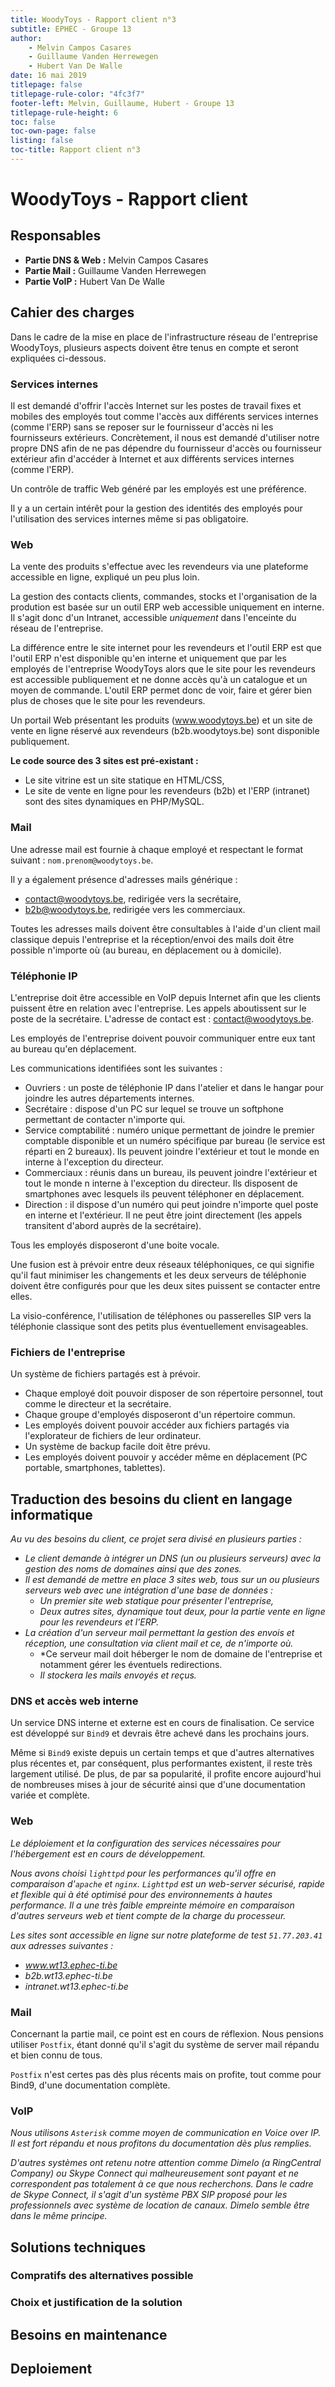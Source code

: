 ```yaml
---
title: WoodyToys - Rapport client n°3
subtitle: EPHEC - Groupe 13
author: 
    - Melvin Campos Casares
    - Guillaume Vanden Herrewegen
    - Hubert Van De Walle
date: 16 mai 2019
titlepage: false
titlepage-rule-color: "4fc3f7"
footer-left: Melvin, Guillaume, Hubert - Groupe 13
titlepage-rule-height: 6
toc: false
toc-own-page: false
listing: false
toc-title: Rapport client n°3
---
```


# WoodyToys - Rapport client

## Responsables

- **Partie DNS & Web :** Melvin Campos Casares
- **Partie Mail :** Guillaume Vanden Herrewegen
- **Partie VoIP :** Hubert Van De Walle

## Cahier des charges

Dans le cadre de la mise en place de l'infrastructure réseau de l'entreprise WoodyToys, plusieurs aspects doivent être tenus en compte et seront expliquées ci-dessous.

### Services internes

Il est demandé d'offrir l'accès Internet sur les postes de travail fixes et mobiles des employés tout comme l'accès aux différents services internes (comme l'ERP) sans se reposer sur le fournisseur d'accès ni les fournisseurs extérieurs.
Concrètement, il nous est demandé d'utiliser notre propre DNS afin de ne pas dépendre du fournisseur d'accès ou fournisseur extérieur afin d'accéder à Internet et aux différents services internes (comme l'ERP).

Un contrôle de traffic Web généré par les employés est une préférence.

Il y a un certain intérêt pour la gestion des identités des employés pour l'utilisation des services internes même si pas obligatoire.

### Web

La vente des produits s'effectue avec les revendeurs via une plateforme accessible en ligne, expliqué un peu plus loin.

La gestion des contacts clients, commandes, stocks et l'organisation de la prodution est basée sur un outil ERP web accessible uniquement en interne.
Il s'agit donc d'un Intranet, accessible *uniquement* dans l'enceinte du réseau de l'entreprise.

La différence entre le site internet pour les revendeurs et l'outil ERP est que l'outil ERP n'est disponible qu'en interne et uniquement que par les employés de l'entreprise WoodyToys alors que le site pour les revendeurs est accessible publiquement et ne donne accès qu'à un catalogue et un moyen de commande.
L'outil ERP permet donc de voir, faire et gérer bien plus de choses que le site pour les revendeurs.

Un portail Web présentant les produits (www.woodytoys.be) et un site de vente en ligne réservé aux revendeurs (b2b.woodytoys.be) sont disponible publiquement.

**Le code source des 3 sites est pré-existant :**

- Le site vitrine est un site statique en HTML/CSS,
- Le site de vente en ligne pour les revendeurs (b2b) et l'ERP (intranet) sont des sites dynamiques en PHP/MySQL.

### Mail

Une adresse mail est fournie à chaque employé et respectant le format suivant : `nom.prenom@woodytoys.be`.

Il y a également présence d'adresses mails générique :

- contact@woodytoys.be, redirigée vers la secrétaire,
- b2b@woodytoys.be, redirigée vers les commerciaux.

Toutes les adresses mails doivent être consultables à l'aide d'un client mail classique depuis l'entreprise et la réception/envoi des mails doit être possible n'importe où (au bureau, en déplacement ou à domicile).

### Téléphonie IP

L'entreprise doit être accessible en VoIP depuis Internet afin que les clients puissent être en relation avec l'entreprise. Les appels aboutissent sur le poste de la secrétaire.
L'adresse de contact est : contact@woodytoys.be.

Les employés de l'entreprise doivent pouvoir communiquer entre eux tant au bureau qu'en déplacement.

Les communications identifiées sont les suivantes :

- Ouvriers : un poste de téléphonie IP dans l'atelier et dans le hangar pour joindre les autres départements internes.
- Secrétaire : dispose d'un PC sur lequel se trouve un softphone permettant de contacter n'importe qui.
- Service comptabilité : numéro unique permettant de joindre le premier comptable disponible et un numéro spécifique par bureau (le service est réparti en 2 bureaux). Ils peuvent joindre l'extérieur et tout le monde en interne à l'exception du directeur.
- Commerciaux : réunis dans un bureau, ils peuvent joindre l'extérieur et tout le monde n interne à l'exception du directeur. Ils disposent de smartphones avec lesquels ils peuvent téléphoner en déplacement.
- Direction : il dispose d'un numéro qui peut joindre n'importe quel poste en interne et l'extérieur. Il ne peut être joint directement (les appels transitent d'abord auprès de la secrétaire).

Tous les employés disposeront d'une boite vocale.

Une fusion est à prévoir entre deux réseaux téléphoniques, ce qui signifie qu'il faut minimiser les changements et les deux serveurs de téléphonie doivent être configurés pour que les deux sites puissent se contacter entre elles.

La visio-conférence, l'utilisation de téléphones ou passerelles SIP vers la téléphonie classique sont des petits plus éventuellement envisageables.

### Fichiers de l'entreprise

Un système de fichiers partagés est à prévoir.

- Chaque employé doit pouvoir disposer de son répertoire personnel, tout comme le directeur et la secrétaire.
- Chaque groupe d'employés disposeront d'un répertoire commun.
- Les employés doivent pouvoir accéder aux fichiers partagés via l'explorateur de fichiers de leur ordinateur.
- Un système de backup facile doit être prévu.
- Les employés doivent pouvoir y accéder même en déplacement (PC portable, smartphones, tablettes).

## Traduction des besoins du client en langage informatique

*Au vu des besoins du client, ce projet sera divisé en plusieurs parties :*

- *Le client demande à intégrer un DNS (un ou plusieurs serveurs) avec la gestion des noms de domaines ainsi que des zones.*
- *Il est demandé de mettre en place 3 sites web, tous sur un ou plusieurs serveurs web avec une intégration d'une base de données :*
  - *Un premier site web statique pour présenter l'entreprise,*
  - *Deux autres sites, dynamique tout deux, pour la partie vente en ligne pour les revendeurs et l'ERP.*
- *La création d'un serveur mail permettant la gestion des envois et réception, une consultation via client mail et ce, de n'importe où.*
  - *Ce serveur mail doit héberger le nom de domaine de l'entreprise et notamment gérer les éventuels redirections.
  - *Il stockera les mails envoyés et reçus.*

### DNS et accès web interne

Un service DNS interne et externe est en cours de finalisation.
Ce service est développé sur `Bind9` et devrais être achevé dans les prochains jours.

Même si `Bind9` existe depuis un certain temps et que d'autres alternatives plus récentes et, par conséquent, plus performantes existent, il reste très largement utilisé.
De plus, de par sa popularité, il profite encore aujourd'hui de nombreuses mises à jour de sécurité ainsi que d'une documentation variée et complète.

### Web

*Le déploiement et la configuration des services nécessaires pour l'hébergement est en cours de développement.*

*Nous avons choisi `lighttpd` pour les performances qu'il offre en comparaison d'`apache` et `nginx`.*
*`Lighttpd` est un web-server sécurisé, rapide et flexible qui à été optimisé pour des environnements à hautes performance.*
*Il a une très faible empreinte mémoire en comparaison d'autres serveurs web et tient compte de la charge du processeur.*

*Les sites sont accessible en ligne sur notre plateforme de test `51.77.203.41` aux adresses suivantes :*

- *www.wt13.ephec-ti.be*
- *b2b.wt13.ephec-ti.be*
- *intranet.wt13.ephec-ti.be*

### Mail

Concernant la partie mail, ce point est en cours de réflexion.
Nous pensions utiliser `Postfix`, étant donné qu'il s'agit du système de server mail répandu et bien connu de tous.

`Postfix` n'est certes pas dès plus récents mais on profite, tout comme pour Bind9, d'une documentation complète.

### VoIP

*Nous utilisons `Asterisk` comme moyen de communication en Voice over IP.*
*Il est fort répandu et nous profitons du documentation dès plus remplies.*

*D'autres systèmes ont retenu notre attention comme Dimelo (a RingCentral Company) ou Skype Connect qui malheureusement sont payant et ne correspondent pas totalement à ce que nous recherchons.*
*Dans le cadre de Skype Connect, il s'agit d'un système PBX SIP proposé pour les professionnels avec système de location de canaux. Dimelo semble être dans le même principe.*

## Solutions techniques

### Compratifs des alternatives possible

### Choix et justification de la solution

## Besoins en maintenance

## Deploiement
